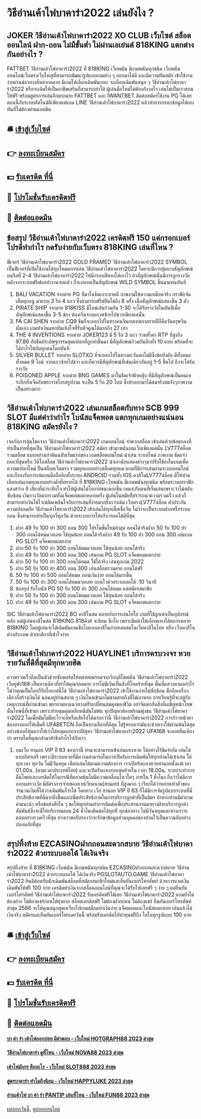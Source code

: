 # วิธีอ่านเค้าไพ่บาคาร่า2022 เล่นยังไง ?
## JOKER วิธีอ่านเค้าไพ่บาคาร่า2022 XO CLUB เว็บไซต์ สล็อต ออนไลน์ ฝาก-ถอน ไม่มีขั้นต่ำ ไม่ผ่านเอเย่นต์ 818KING แตกต่างกันอย่างไร ?
FATTBET วิธีอ่านเค้าไพ่บาคาร่า2022 ที่ 818KING เว็บพนัน มีเกมพนันทุกชนิด เว็บพนันออนไลน์เว็บตรงเว็บใหญ่ที่สามารถพัฒนารูปแบบเกมต่าง ๆ ออกมาได้ดี และมีความทันสมัย เข้าใช้งานง่ายผ่านช่องทางที่หลากหลาย มีเกมให้เลือกเดิมพันเยอะ จะเลือกเดิมพันสนุก ๆ วิธีอ่านเค้าไพ่บาคาร่า2022 หรือจะเดิมให้เป็นอาชีพเสริมก็สามารถทำได้ ผู้เล่นมือใหม่ไม่ต้องกังวลใจ เล่นไม่เป็นเราสอนให้ฟรี พร้อมสูตรการเล่นอีกมากมาย FATTBET และ IWANTBET ติดต่อสมัครใช้งาน PG ได้เลยตอนนี้กับระบบอัตโนมัติเพียงแค่แอด LINE วิธีอ่านเค้าไพ่บาคาร่า2022 แล้วทำการกรอกข้อมูลได้เองทันทีไม่ต้องผ่านแอดมิน

## 🛎 [เข้าสู่เว็บไซต์](https://bit.ly/3SdLNi2)
## 👉 [ลงทะเบียนสมัคร](https://bit.ly/3SdLNi2)
## 💵 [รับเครดิต ที่นี่](https://bit.ly/3dyRKHj)
## 👑 [โปรโมชั่นรับเครดิตฟรี](https://bit.ly/3dyRKHj)
## 📱 [ติดต่อแอดมิน](https://bit.ly/3dyRKHj)

## ข้อสรุป วิธีอ่านเค้าไพ่บาคาร่า2022 เครดิตฟรี 150 แค่กรอกเบอร์ โปรดีทำกำไร กดรับง่ายกับเว็บตรง 818KING เล่นที่ไหน ?
ฟีเจอร์ วิธีอ่านเค้าไพ่บาคาร่า2022 GOLD FRAMED วิธีอ่านเค้าไพ่บาคาร่า2022 SYMBOL เป็นฟีเจอร์ที่เปิดใช้งานได้ทุกโหมดการเล่น วิธีอ่านเค้าไพ่บาคาร่า2022 โดยจะมีการสุ่มบางสัญลักษณ์บนรีลที่ 2-4 วิธีอ่านเค้าไพ่บาคาร่า2022 ให้มีกรอบสีทองใส่เอาไว้ ถ้าสัญลักษณ์นั้นมีการถูกรางวัล หลังจากระบบฟรีฟอลทำงานจบแล้ว ก็จะกลายเป็นสัญลักษณ์ WILD SYMBOL ขึ้นมาแทนทันที
1. BALI VACATION จากค่าย PG ที่มาในธีมเกาะบาหลี ภาพงามให้ความเหมือนจริง กราฟิกจัดเต็มทุกอนู มาแบบ 3 รีล 4 แถว ซึ่งสามารถฟรีสปินได้ถึง 8 ครั้ง เมื่อสัญลักษณ์แสดงขึ้น 3 ตัว
2. PIRATE SHIP จากค่าย 918KISS มีไลน์เส้นร่วมกัน 1-30 จะได้รับรางวัลในทันทีเมื่อสัญลักษณ์แสดงขึ้น 3-5 ช่อง ต้องเริ่มจากแถวศซ้ายไปขวาเพียงแค่นั้น
3. FA CAI SHEN จากค่าย CQ9 ธีมก็จะออกไปในทางคนจีนกบเทศกาลรายปีก็คือวันตรุษจีนนั่นเอง เกมทำเงินมหาบันเทิงใจที่รับตัวคูณได้มากถึง 27 เท่า
4. THE 4 INVENTIONS จากค่าย JOKER123 มี 5 รีล 3 แถว รวมทั้งค่า RTP ที่สูงถึง 97.86 กับธีมประดิษฐกรรมสุดแปลกที่ถูกทำขึ้นมา มีสัญลักษณ์ร่วมกันอีกทั้ง 10 แบบ พร้อมที่จะได้กำไรให้กับทุกคนโดยทันที
5. SILVER BULLET จากค่าย SLOTXO ที่จะออกไปในทางตะวันตกไม่มีซึ่งข้อบังคับ มีทั้งหมดทั้งหมด 9 ไลน์ จากแถวซ้ายไปขวา และก็ควรมีสัญลักษณ์ที่เช่นเดียวกันอยู่ 1-5 ขึ้นไป ถึงจะได้รับรางวัล
6. POISONED APPLE จากค่าย BNG GAMES มาในธีมเจ้าฟ้าหญิง ที่มีสัญลักษณ์เป็นคนเคระอีกทั้งเจ็ดกับพระราชโอรสรูปงาม จะเป็น 5 รีล 20 ไลน์ ซึ่งทำออกมาได้สมจริงสมจังๆภาพงามเป็นอย่างมาก

## วิธีอ่านเค้าไพ่บาคาร่า2022 เล่นเกมสล็อตกับทาง SCB 999 SLOT มีแต่คำว่ากำไร โบนัสแจ็คพอต แตกทุกเกมอย่างแน่นอน 818KING สมัครยังไง ?
เจอกับการลุ้นโชคจาก วิธีอ่านเค้าไพ่บาคาร่า2022 เกมออนไลน์ จำพวกสล็อต เข้าเล่นด้วยข้อตกลงที่ทำเป็นง่ายที่สุดเป็น วิธีอ่านเค้าไพ่บาคาร่า2022 สมัคร เข้ามาพนันบนเว็บเพียงแค่นั้น LV777สล็อตรวมสล็อต แบบอย่างเก่าต้นฉบับเริ่มแรกของ เกมสล็อตเกมใหม่ น่าเล่น ระบบใหม่ ภาพงาม ชัดแจ๋วเยอะที่สุดหรือ วิดีโอสล็อต วิธีอ่านเค้าไพ่บาคาร่า2022 นำเอานักแสดงต่างๆมาปรับใช้ลงในเกมเพื่อความแปลกใหม่ ปั่นสล็อตเว็บตรง รวมทุกแบบอย่างสล็อตทุกแนวเกมที่มีการเล่นผ่านระบบออนไลน์และก็รองรับการเล่นบนมือถืออีกทั้งระบบ ANDROID รวมทั้ง IOS คาสิโนLV777สล็อต มีให้ท่านเลือกเล่นเกมทุกแบบอย่างดังที่อยากได้ ที่ 818KING เว็บพนัน มีเกมพนันทุกชนิด พร้อมระบบกราฟิก แสงสว่าง สี เสียงที่น่าระทึกใจ ทำให้ผู้เล่นได้โอกาสชนะมากขึ้น เหมาะกับคนที่เริ่มเล่นเพราะว่าไม่สลับซับซ้อน เงินรางวัลมากรวมทั้งแจ็คพอตแตกหลายครั้ง ผู้เล่นในสมัยที่ปรารถนาความรวดเร็ว แล้วก็สามารถทำเงินได้ไวเพลิดเพลินใจกับการเล่นที่ง่ายมากยิ่งกว่าเดิม เว็บตรงLV777สล็อต ค้ำประกันความปลอดภัย วิธีอ่านเค้าไพ่บาคาร่า2022 เข้าเล่นได้ทุกเมื่อเชื่อวัน ไม่ว่าจะเป็นระบบฝากหรือระบบถอน ซึ่งสามารถทำเป็นทุกวี่ทุกวัน ด้วยระบบการให้บริการออโต้ดีที่สุด
1. ฝาก 49 รับ 100 ทํา 300 ถอน 300 โปรโมชั่นใหม่ล่าสุด ถอนได้จริงฝาก 50 รับ 100 ทํา 300 ถอนได้หมดวอเลท ใช้ทุนน้อย ถอนได้จริงฝาก 49 รับ 100 ทํา 300 ถอน 300 เล่นเกม PG SLOT แจ็คพอตแตกง่าย
2. ฝาก 50 รับ 100 ทํา 300 ถอนได้หมดวอเลท ใช้ทุนน้อย ถอนได้จริง
3. ฝาก 49 รับ 100 ทํา 300 ถอน 300 เล่นเกม PG SLOT แจ็คพอตแตกง่าย
4. ฝาก 50 รับ 100 ทํา 300 ถอนได้หมด ใช้ได้จริง เล่นทุกเกม 2022
5. ฝาก 50 รับ 100 ทํา 400 ถอน 300 เล่นสล็อตรวมค่าย ถอนได้ฟรี
6. 50 รับ 100 ทํา 500 ถอนได้หมด ถอนเงินง่าย ถอนได้มากขึ้น
7. 50 รับ 100 ทํา 300 ถอนได้หมดวอเลท ถอนไวด้วยระบบออโต้  10 วินาที
8. ข้อสรุป รับโบนัส PG 50 รับ 100 ทํา 300 ถอนได้หมด แค่สมัครสมาชิก
9. ฝาก 50 รับ 100 ทํา 300 ถอนได้หมดวอเลท ใช้ทุนน้อย ถอนได้จริง
10. ฝาก 49 รับ 100 ทํา 300 ถอน 300 เล่นเกม PG SLOT แจ็คพอตแตกง่าย

SIC วิธีอ่านเค้าไพ่บาคาร่า2022 BO คาสิโนสด คลายกับการเล่นไฮโล เกมที่ใช้ลูกเต๋าเป็นอุปกรณ์หลัก แต่ผู้เล่นคาสิโนสด 818KING 818คิงส์ จะนิยม ซิกโบ เพราะมีหน้าให้เลือกแทงได้หลากหลาย 818KING โดยผู้เล่นจะได้เดิมพันเกมซิกโบแบบคาสิโนถ่ายทอดสดในเว็บคาสิโนไทย หรือ เว็บคาสิโนต่างประเทศ ด้วยกติกาที่เข้าใจง่าย

## วิธีอ่านเค้าไพ่บาคาร่า2022 HUAYLINE1 บริการครบวงจร หวยรายวันที่ดีที่สุดมีทุกหวยฮิต
ความรวดเร็วถือเป็นตัวช่วยซับพอร์ตให้หลายคนรอดจากวิกฤติได้พนัน วิธีอ่านเค้าไพ่บาคาร่า2022 เว็บยูฟ่า168 เป็นทางเดียวที่ทำให้คุณรอดตาย การไม่มีเงินเป็นสิ่งที่โหดร้ายที่สุด พื้นที่แสวงหาผลกำไรไม่ว่าคุณเป็นใครก็รับโอกาสนี้ได้ วิธีอ่านเค้าไพ่บาคาร่า2022 เข้าใช้งานง่ายไม่ซับซ้อน มือถือเครื่องเดียวก็สร้างเงินได้ นอนอยู่บ้านสบาย ๆ เงินไหลเข้ามาไม่ขาดสายถึงที่ไม่เอาหรอ
การเรียนรู้ที่จะอยู่กับเหตุการณ์ที่ผ่านเข้ามา พยายามหาแนวทางปรับเปลี่ยนสมดุลของชีวิต อย่าจิตตกกับสิ่งที่เผชิญหน้าโทษนั่นโทษนี่ที่เข้ามา เพราะท้ายสุดคุณหลีกหนีมันไม่พ้น ทุกปัญหาต้องพร้อมพุ่งชน วิธีอ่านเค้าไพ่บาคาร่า2022 ในเมื่อมันไม่มีอะไรจะดีหรือเสียไปได้มากกว่านี้ วิธีอ่านเค้าไพ่บาคาร่า2022 การก้าวหน้าหาช่องทางออกให้เต็มที่ UFABETCN ถือเป็นทางเลือกที่ดีสุด ไม่รู้หรอกว่ามันจะช่วยเราให้ผ่านพ้นได้สุด อย่างน้อยก็ทุ่นแรงให้เราได้หลุดออกจากปัญหา วิธีอ่านเค้าไพ่บาคาร่า2022 UFA168 จะคอยยืนเคียงบ่า ตราบใดที่คุณกล้ามาท้าชิงกำไรไปกับเรา
1. บนเว็บ ฮานอย VIP ปี 63 ของเรานี้ ท่านจะสามารถเข้าเล่นแทงหวย ได้อย่างไร้ขีดจำกัด เล่นได้แบบอิสรเสรี เพราะมีระบบหวยที่มีความสามารถในการเปิดรับการเดิมพันให้ทุกท่านได้เข้าเล่น ได้ทุกเวลา ทุกวัน ไม่มีวันหยุด เลือกเล่นได้ตามความต้องการ เราเปิดรับเเทงหวยฮานอยตั้งเเต่เวลา 01.00น. (ตามเวลาประเทศไทย) และจะปิดรับเเทงรอบสุดท้ายใน เวลา 18.00น. ระบบจะทำการคืนโพยเเละเครดิตให้ในกรณีที่ตลาดหุ้นไม่มีความเคลื่อนไหวใดๆ ภายใน 1 ชั่วโมง ถือว่าไม่มีการออกผลรางวัล มีอัตราการจ่ายของหวยเวียดนาม(ฮานอย) ที่สูงมาก ๆ เรียกได้ว่าหลายเท่าตัวของจำนวนเงินที่ได้วางเดิมพันก็ว่าได้ โดยทาง เว็บ ฮานอย VIP ปี 63 ก็ได้มีการจัดรูปแบบระบบที่มีประสิทธิภาพที่ดีมากยิ่งขึ้นและเพิ่มประสิทธิภาพในการบริการลูกค้าที่เป็นมิตร ถ้าหากท่านมีคำถาม คำแนะนำ หรือข้อสงสัยใด ๆ ขอให้ทุกท่านทำการติดต่อเพื่อประสานงานมาทางฝ่ายบริการลูกค้าสัมพันธ์ซึ่งจะมีให้บริการตลอด 24 ชั่วโมงติดต่อได้ทุกที่ ทุกช่องทาง ไม่มีวันหยุดและทางเราจะตอบอย่างรวดเร็วที่สุด ทางเราขอรับรองว่าจะรักษาข้อมูลส่วนบุคคลของท่านไว้เป็นความลับอย่างปลอดภัยที่สุด

## สรุปทิ้งท้าย EZCASINOฝากถอนสะดวกสบาย วิธีอ่านเค้าไพ่บาคาร่า2022 ด้วยระบบออโต้ ได้เงินจริง
สรุปทิ้งท้าย ที่ 818KING เว็บพนัน มีเกมพนันทุกชนิด EZCASINOฝากถอนสะดวกสบาย วิธีอ่านเค้าไพ่บาคาร่า2022 ด้วยระบบออโต้ ได้เงินจริง PGSLOTAUTO.GAME วิธีอ่านเค้าไพ่บาคาร่า2022 ยินดีต้อนรับนักเดิมพันสล็อตที่สมัครสมาชิกใหม่และยืนยันเบอร์โทรศัพท์ ด้วยการแจกเงินเดิมพันให้ฟรี 100 บาท เครดิตทำเงินจากสล็อตออนไลน์ที่คุณจะได้รับไปเลยฟรี ๆ ง่าย ๆ แค่ยืนยันเบอร์โทรศัพท์ วิธีอ่านเค้าไพ่บาคาร่า2022 รับเครดิตฟรีได้เลย วิธีอ่านเค้าไพ่บาคาร่า2022 แถมยังไม่ต้องฝาก ไม่ต้องแชร์ก่อนให้ยุ่งยาก สล็อตเครดิตฟรี ไม่ต้องฝากก่อน ไม่ต้องแชร์ ยืนยันเบอร์โทรศัพท์ล่าสุด 2566 จะให้คุณสนุกสุดเหวี่ยงไปเกมสล็อตทำเงินง่าย แจ็คพอตและโบนัสแตกบ่อย เล่นแล้วได้เงินจริง สมัครและยืนยันเบอร์โทรเลยวันนี้ พร้อมรับเครดิตไปทำทุนฟรีถึง ไฮโลทุกรูปแบบ 100 บาท

## 🛎 [เข้าสู่เว็บไซต์](https://bit.ly/3SdLNi2)
## 👉 [ลงทะเบียนสมัคร](https://bit.ly/3SdLNi2)
## 💵 [รับเครดิต ที่นี่](https://bit.ly/3dyRKHj)
## 👑 [โปรโมชั่นรับเครดิตฟรี](https://bit.ly/3dyRKHj)
## 📱 [ติดต่อแอดมิน](https://bit.ly/3dyRKHj)

#### [บา ค่า ร่า เค้าไพ่ออกบ่อย มีคำตอบ - เว็บใหม่ HOTGRAPH88 2023 ล่าสุด](https://atom.io/themes/บา%20ค่า%20ร่า%20เค้าไพ่ออกบ่อย%20มีคำตอบ%20-%20เว็บใหม่%20hotgraph88%202023%20ล่าสุด)
#### [วิธีอ่านไพ่บาคาร่า ดูที่ไหน - เว็บใหม่ NOVA88 2023 ล่าสุด](https://atom.io/themes/วิธีอ่านไพ่บาคาร่า%20ดูที่ไหน%20-%20เว็บใหม่%20nova88%202023%20ล่าสุด)
#### [เค้าไพ่มังกร คืออะไร - เว็บใหม่ SLOT888 2023 ล่าสุด](https://atom.io/themes/เค้าไพ่มังกร%20คืออะไร%20-%20เว็บใหม่%20slot888%202023%20ล่าสุด)
#### [สูตรบาคาร่า ทำไมถึงนิยม - เว็บใหม่ HAPPYLUKE 2023 ล่าสุด](https://atom.io/themes/สูตรบาคาร่า%20ทำไมถึงนิยม%20-%20เว็บใหม่%20happyluke%202023%20ล่าสุด)
#### [อ่านเค้าไพ่ บา ค่า ร่า PANTIP เล่นที่ไหน - เว็บใหม่ FUN88 2023 ล่าสุด](https://atom.io/themes/อ่านเค้าไพ่%20บา%20ค่า%20ร่า%20pantip%20เล่นที่ไหน%20-%20เว็บใหม่%20fun88%202023%20ล่าสุด)

[ผลบอลวันนี้](https://siamsport.tv "ผลบอลวันนี้"), [ดูบอลออนไลน์](https://siamsport.tv/ดูบอลสด "ดูบอลออนไลน์")